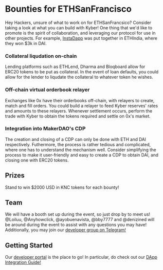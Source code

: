 # Bounties for ETHSanFrancisco
Hey Hackers, unsure of what to work on for ETHSanFrancsico? Consider taking a look at what you can build with Kyber! One thing that we'd like to promote is the spirit of collaboration, and leveraging our protocol for use in other projects. For example, [InstaDapp](https://ethindia.conteract.io/) was put together in ETHIndia, where they won $3k in DAI.

### Collateral liqudation on-chain
Lending platforms such as ETHLend, Dharma and Bloqboard allow for ERC20 tokens to be put as collateral. In the event of loan defaults, you could allow for the lender to liqudate the collateral to whatever token he wishes.

### Off-chain virtual orderbook relayer
Exchanges like 0x have their orderbooks off-chain, with relayers to create, match and fill orders. You could build a relayer to feed Kyber reserves' rates and amounts to these relayers. Whenever settlement occurs, perform the trade with Kyber to obtain the tokens required and settle on 0x's market.

### Integration into MakerDAO's CDP
The creation and closing of a CDP can only be done with ETH and DAI respectively. Futhermore, the process is rather tedious and complicated, where one has to understand the mechanism well. Consider simplifying the process to make it user-friendly and easy to create a CDP to obtain DAI, and closing one with ERC20 tokens.


## Prizes
Stand to win $2000 USD in KNC tokens for each bounty!

## Team
We will have a booth set up during the event, so just drop by to meet us! 
@Loiluu, @Anyhowclick, @ayobuenavista, @bby7777 and @denizined will be around during the event to assist with any questions you may have!
Additionally, you may join our [developer group on Telegram!](https://t.me/kyberdeveloper)

## Getting Started
Our [developer portal](https://developer.kyber.network/) is the place to go!
In particular, do check out our [DApp Integration Guide!](https://developer.kyber.network/docs/DappsGuide/)
